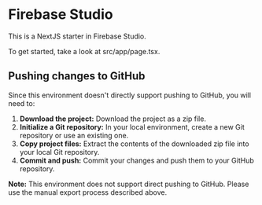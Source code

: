 # Firebase Studio

This is a NextJS starter in Firebase Studio.

To get started, take a look at src/app/page.tsx.

## Pushing changes to GitHub

Since this environment doesn't directly support pushing to GitHub, you will need to:

1.  **Download the project:**  Download the project as a zip file.
2.  **Initialize a Git repository:** In your local environment, create a new Git repository or use an existing one.
3.  **Copy project files:** Extract the contents of the downloaded zip file into your local Git repository.
4.  **Commit and push:** Commit your changes and push them to your GitHub repository.

**Note:** This environment does not support direct pushing to GitHub. Please use the manual export process described above.
